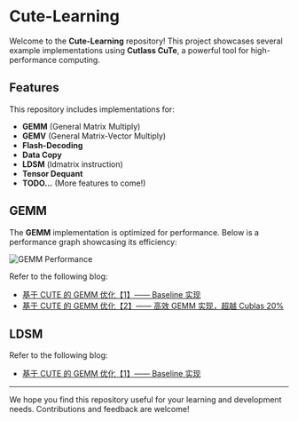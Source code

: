 # Cute-Learning

Welcome to the **Cute-Learning** repository! This project showcases several example implementations using **Cutlass CuTe**, a powerful tool for high-performance computing.

## Features

This repository includes implementations for:

- **GEMM** (General Matrix Multiply)
- **GEMV** (General Matrix-Vector Multiply)
- **Flash-Decoding**
- **Data Copy**
- **LDSM** (ldmatrix instruction)
- **Tensor Dequant**
- **TODO...** (More features to come!)

## GEMM

The **GEMM** implementation is optimized for performance. Below is a performance graph showcasing its efficiency:

![GEMM Performance](https://github.com/user-attachments/assets/bf99f0e8-944d-4cc3-9630-f21e461910f9)


Refer to the following blog:

- [基于 CUTE 的 GEMM 优化【1】—— Baseline 实现](https://zhuanlan.zhihu.com/p/695063154)
- [基于 CUTE 的 GEMM 优化【2】—— 高效 GEMM 实现，超越 Cublas 20%](https://zhuanlan.zhihu.com/p/696028389)

## LDSM

Refer to the following blog:

- [基于 CUTE 的 GEMM 优化【1】—— Baseline 实现](https://zhuanlan.zhihu.com/p/934430036)

---

We hope you find this repository useful for your learning and development needs. Contributions and feedback are welcome!
